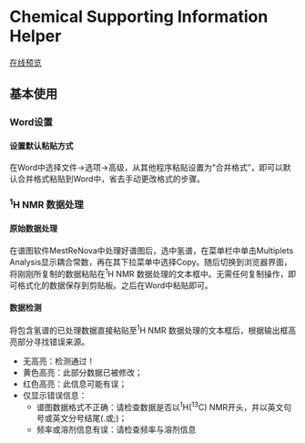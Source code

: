 # Chemical Supporting Information Helper

[在线预览](https://nikaple.github.io/)

## 基本使用

### Word设置

#### 设置默认粘贴方式

在Word中选择文件→选项→高级，从其他程序粘贴设置为“合并格式”，即可以默认合并格式粘贴到Word中，省去手动更改格式的步骤。

### <sup>1</sup>H NMR 数据处理

#### 原始数据处理

在谱图软件MestReNova中处理好谱图后，选中氢谱，在菜单栏中单击Multiplets Analysis显示耦合常数，再在其下拉菜单中选择Copy。随后切换到浏览器界面，将刚刚所复制的数据粘贴在<sup>1</sup>H NMR 数据处理的文本框中。无需任何复制操作，即可格式化的数据保存到剪贴板。之后在Word中粘贴即可。

#### 数据检测

将包含氢谱的已处理数据直接粘贴至<sup>1</sup>H NMR 数据处理的文本框后，根据输出框高亮部分寻找错误来源。
 + 无高亮：检测通过！
 + 黄色高亮：此部分数据已被修改；
 + 红色高亮：此信息可能有误；
 + 仅显示错误信息：
   + 谱图数据格式不正确：请检查数据是否以<sup>1</sup>H(<sup>13</sup>C) NMR开头，并以英文句号或英文分号结尾(.或;)；
   + 频率或溶剂信息有误：请检查频率与溶剂信息
